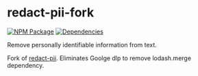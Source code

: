 # redact-pii-fork

[![NPM Package](https://badge.fury.io/js/redact-pii.svg)](https://www.npmjs.com/package/redact-pii)
[![Dependencies](https://david-dm.org/solvvy/redact-pii.svg)](https://david-dm.org/solvvy/redact-pii)


Remove personally identifiable information from text.

Fork of [redact-pii](https://github.com/solvvy/redact-pii). Eliminates Goolge dlp to remove lodash.merge dependency.
